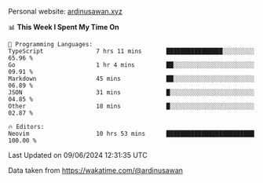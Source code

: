 Personal website: [ardinusawan.xyz](https://ardinusawan.xyz)

<!--START_SECTION:waka-->
📊 **This Week I Spent My Time On** 

```text
💬 Programming Languages: 
TypeScript               7 hrs 11 mins       ████████████████░░░░░░░░░   65.96 % 
Go                       1 hr 4 mins         ██░░░░░░░░░░░░░░░░░░░░░░░   09.91 % 
Markdown                 45 mins             ██░░░░░░░░░░░░░░░░░░░░░░░   06.89 % 
JSON                     31 mins             █░░░░░░░░░░░░░░░░░░░░░░░░   04.85 % 
Other                    18 mins             █░░░░░░░░░░░░░░░░░░░░░░░░   02.87 % 

🔥 Editors: 
Neovim                   10 hrs 53 mins      █████████████████████████   100.00 % 
```


 Last Updated on 09/06/2024 12:31:35 UTC
<!--END_SECTION:waka-->
Data taken from https://wakatime.com/@ardinusawan
